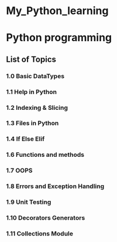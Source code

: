 # My_Python_learning
<h1>Python programming</h1>
<h2>List of Topics</h2>
<h3>1.0 Basic DataTypes</h3>
<h3>1.1 Help in Python</h3>
<h3>1.2 Indexing & Slicing</h3>
<h3>1.3 Files in Python</h3>
<h3>1.4 If Else Elif</h3>
<h3>1.6 Functions and methods</h3>
<h3>1.7 OOPS </h3>
<h3>1.8 Errors and Exception Handling </h3>
<h3>1.9 Unit Testing </h3>
<h3>1.10 Decorators Generators</h3>
<h3>1.11 Collections Module</h3>
